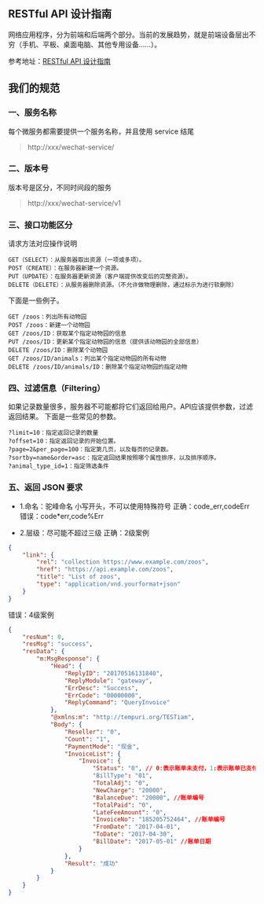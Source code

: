 ## RESTful API 设计指南
网络应用程序，分为前端和后端两个部分。当前的发展趋势，就是前端设备层出不穷（手机、平板、桌面电脑、其他专用设备......）。

参考地址：[RESTful API 设计指南](http://www.ruanyifeng.com/blog/2014/05/restful_api.html)

## 我们的规范
### 一、服务名称
每个微服务都需要提供一个服务名称，并且使用 service 结尾
> http://xxx/wechat-service/

### 二、版本号
版本号是区分，不同时间段的服务

> http://xxx/wechat-service/v1

### 三、接口功能区分

请求方法对应操作说明
```
GET（SELECT）：从服务器取出资源（一项或多项）。
POST（CREATE）：在服务器新建一个资源。
PUT（UPDATE）：在服务器更新资源（客户端提供改变后的完整资源）。
DELETE（DELETE）：从服务器删除资源。（不允许做物理删除，通过标示为进行软删除）
```

下面是一些例子。
```
GET /zoos：列出所有动物园
POST /zoos：新建一个动物园
GET /zoos/ID：获取某个指定动物园的信息
PUT /zoos/ID：更新某个指定动物园的信息（提供该动物园的全部信息）
DELETE /zoos/ID：删除某个动物园
GET /zoos/ID/animals：列出某个指定动物园的所有动物
DELETE /zoos/ID/animals/ID：删除某个指定动物园的指定动物
```

### 四、过滤信息（Filtering）
如果记录数量很多，服务器不可能都将它们返回给用户。API应该提供参数，过滤返回结果。
下面是一些常见的参数。

```
?limit=10：指定返回记录的数量
?offset=10：指定返回记录的开始位置。
?page=2&per_page=100：指定第几页，以及每页的记录数。
?sortby=name&order=asc：指定返回结果按照哪个属性排序，以及排序顺序。
?animal_type_id=1：指定筛选条件
```

### 五、返回 JSON 要求

- 1.命名：驼峰命名 小写开头，不可以使用特殊符号
    正确：code_err,codeErr
    错误：code*err,code%Err

- 2.层级：尽可能不超过三级
    正确：2级案例
```json
{
	"link": {
		"rel": "collection https://www.example.com/zoos",
		"href": "https://api.example.com/zoos",
		"title": "List of zoos",
		"type": "application/vnd.yourformat+json"
	}
}
```

错误：4级案例

```json
{
	"resNum": 0,
	"resMsg": "success",
	"resData": {
		"m:MsgResponse": {
			"Head": {
				"ReplyID": "20170516131840",
				"ReplyModule": "gateway",
				"ErrDesc": "Success",
				"ErrCode": "00000000",
				"ReplyCommand": "QueryInvoice"
			},
			"@xmlns:m": "http://tempuri.org/TESTiam",
			"Body": {
				"Reseller": "0",
				"Count": "1",
				"PaymentMode": "现金",
				"InvoiceList": {
					"Invoice": {
						"Status": "0", // 0:表示账单未支付，1:表示账单已支付
						"BillType": "01",
						"TotalAdj": "0",
						"NewCharge": "20000",
						"BalanceDue": "20000", //账单编号
						"TotalPaid": "0",
						"LateFeeAmount": "0",
						"InvoiceNo": "185205752464", //账单编号
						"FromDate": "2017-04-01",
						"ToDate": "2017-04-30",
						"BillDate": "2017-05-01" //账单日期
					}
				},
				"Result": "成功"
			}
		}
	}
}
```
